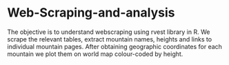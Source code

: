 # Web-Scraping-and-analysis

The objective is to understand webscraping using rvest library in R.  We scrape the relevant tables, extract mountain names, heights and links to individual mountain pages. After obtaining geographic coordinates for each mountain we plot them on world map colour-coded by height. 
